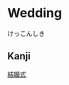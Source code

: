 # Wedding
けっこんしき

## Kanji
[結](../Kanji/kanji-dict/結.md)[婚](../Kanji/kanji-dict/婚.md)[式](../Kanji/kanji-dict/式.md)